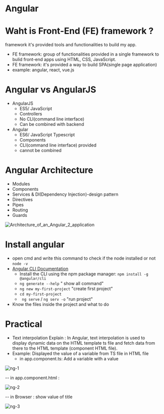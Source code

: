 # Angular
# Waht is Front-End (FE) framework ?
framework it's provided tools and functionalities to build my app.
- FE framework: group of functionalities provided in a single framework to bulid front-end apps using HTML, CSS, JavaScript.
- FE framework:  it's provided a way to build SPA(single page application) 
-  example: angular, react, vue.js

# Angular vs AngularJS
- AngularJS
  - ES5/ JavaScript
  - Controllers
  - No CLI(command line interface)
  - Can be combined with backend 
- Angular 
  - ES6/ JavaScript Typescript
  - Components
  - CLI(command line interface) provided
  - cannot be combined
# Angular Architecture
- Modules
- Components
- Services & DI(Dependency Injection)-design pattern
- Directives
- Pipes
- Routing
- Guards

![Architecture_of_an_Angular_2_application](https://user-images.githubusercontent.com/52491098/182458382-7c222f6f-3948-4a73-8590-8aacbf846082.png)

# Install angular 
- open cmd and write this command to check if the node installed or not ``` node -v ```
- [ Angular CLI Documentation ](https://angular.io/cli)
  - Install the CLI using the npm package manager: ``` npm install -g @angular/cli ```
  - ``` ng generate --help ```  " show all command"
  - ``` ng new my-first-project ``` "create first project"
  - ``` cd my-first-project ```
  - ``` ng serve``` / ``` ng serv -o ``` "run project"
- Know the files inside the project and what to do 

# Practical 
- Text interpolation 
Explain : In Angular, text interpolation is used to display dynamic data on the HTML template ts file and fetch data from there to the HTML template (component HTML file).
- Example: Displayed the value of a variable from TS file in HTML file 
    - in app.component.ts: Add a variable with a value

![ng-1](https://user-images.githubusercontent.com/52491098/182568434-fc5c5741-3873-4ea1-8702-ae0acb83defc.PNG)

   -- in app.component.html :

![ng-2](https://user-images.githubusercontent.com/52491098/182568501-dcba6b39-9afc-4769-aca4-d08ce4f23f72.PNG)
 
   -- in Browser : show value of title

![ng-3](https://user-images.githubusercontent.com/52491098/182569313-a7197391-371a-4f72-8d57-069129e6aad4.PNG)



